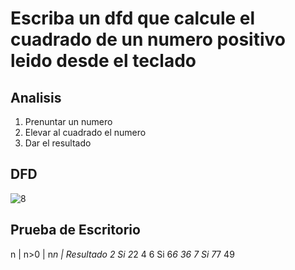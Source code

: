# Escriba un dfd que calcule el cuadrado de un numero positivo leido desde el teclado

## Analisis
1. Prenuntar un numero
2. Elevar al cuadrado el numero
3. Dar el resultado

## DFD
![8](https://github.com/ReneDanielRa/Fundamentos_de_Programacion/assets/145809866/898f0449-decc-4c2d-bc0e-4e73a564ec80)

## Prueba de Escritorio
n | n>0 | n*n | Resultado
2   Si    2*2   4
6   Si    6*6   36
7   Si    7*7   49
